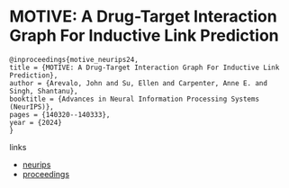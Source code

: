 # MOTIVE: A Drug-Target Interaction Graph For Inductive Link Prediction

```
@inproceedings{motive_neurips24,
title = {MOTIVE: A Drug-Target Interaction Graph For Inductive Link Prediction},
author = {Arevalo, John and Su, Ellen and Carpenter, Anne E. and Singh, Shantanu},
booktitle = {Advances in Neural Information Processing Systems (NeurIPS)},
pages = {140320--140333},
year = {2024}
}
```

links
- [neurips](https://nips.cc/Conferences/2024/Schedule?showEvent=97758)
- [proceedings](https://papers.nips.cc//paper_files/paper/2024/hash/fdb3fa770c2e0ecbb4b7dc7083ef5be9-Abstract-Datasets_and_Benchmarks_Track.html)
